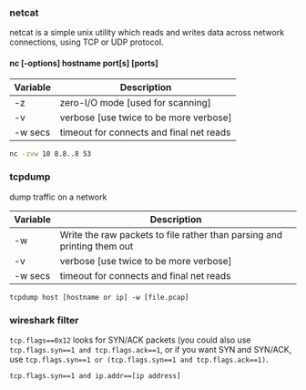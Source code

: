 ### netcat 
netcat is a simple unix utility which reads and writes data across network connections, using TCP or UDP protocol.
#### nc \[-options\] hostname port\[s\] \[ports\] 

| Variable | Description |
| ------ | ------ |
| -z | zero-I/O mode \[used for scanning\] |
| -v | verbose \[use twice to be more verbose\] |
| -w secs | timeout for connects and final net reads |

```sh
nc -zvw 10 8.8..8 53 
```
### tcpdump 
dump traffic on a network

| Variable | Description |
| ------ | ------ |
| -w | Write the raw packets to file rather than parsing and printing them out |
| -v | verbose \[use twice to be more verbose\] |
| -w secs | timeout for connects and final net reads |
    
    tcpdump host [hostname or ip] -w [file.pcap]
  
### wireshark filter
`tcp.flags==0x12` looks for SYN/ACK packets (you could also use `tcp.flags.syn==1 and tcp.flags.ack==1`, or if you want SYN and SYN/ACK, use `tcp.flags.syn==1 or (tcp.flags.syn==1 and tcp.flags.ack==1)`.

    tcp.flags.syn==1 and ip.addr==[ip address]
